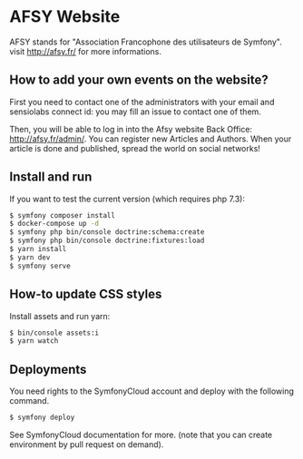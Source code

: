 # AFSY Website

AFSY stands for "Association Francophone des utilisateurs de Symfony".
visit http://afsy.fr/ for more informations.

## How to add your own events on the website?

First you need to contact one of the administrators with your email and sensiolabs connect id: you may fill an issue to contact one of them.

Then, you will be able to log in into the Afsy website Back Office: http://afsy.fr/admin/. You can register new Articles and Authors.
When your article is done and published, spread the world on social networks!

## Install and run

If you want to test the current version (which requires php 7.3):

```bash
$ symfony composer install
$ docker-compose up -d
$ symfony php bin/console doctrine:schema:create
$ symfony php bin/console doctrine:fixtures:load
$ yarn install
$ yarn dev
$ symfony serve
```

## How-to update CSS styles

Install assets and run yarn:

```bash
$ bin/console assets:i
$ yarn watch
```

## Deployments

You need rights to the SymfonyCloud account and deploy with the following command.

```sh
$ symfony deploy
```

See SymfonyCloud documentation for more. (note that you can create environment by pull request on demand).
